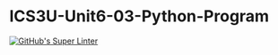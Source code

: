 # ICS3U-Unit6-03-Python-Program

[![GitHub's Super Linter](https://github.com/Igor-Zhelezniak-1/ICS3U-Unit6-03-Python-Program/workflows/GitHub's%20Super%20Linter/badge.svg)](https://github.com/Igor-Zhelezniak-1/ICS3U-Unit6-03-Python-Program/actions)
